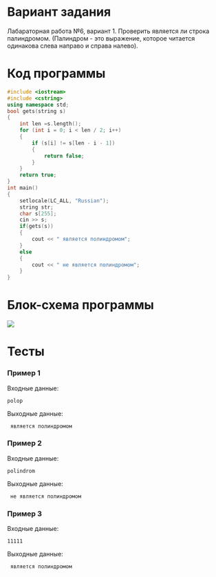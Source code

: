# Вариант задания
Лабараторная работа №6, вариант 1.
Проверить является ли строка палиндромом. (Палиндром -
это выражение, которое читается одинакова слева направо
и справа налево).
# Код программы
```cpp
#include <iostream>
#include <cstring>
using namespace std;
bool gets(string s)
{
    int len =s.length();
    for (int i = 0; i < len / 2; i++)
    {
        if (s[i] != s[len - i - 1])
        {
            return false;
        }
    }
    return true;
}
int main()
{
    setlocale(LC_ALL, "Russian");
    string str;
    char s[255];
    cin >> s;
    if(gets(s))
    {
        cout << " является полиндромом";
    }
    else
    {
        cout << " не является полиндромом";
    }
}
```
# Блок-схема программы
<image src="lab_4.drawio.png">
	
# Тесты
### Пример 1
Входные данные:
```
polop
```
Выходные данные:
```
 является полиндромом
```
### Пример 2
Входные данные:
```
polindrom
```
Выходные данные:
```
 не является полиндромом
```
### Пример 3
Входные данные:
```
11111
```
Выходные данные:
```
 является полиндромом
```
